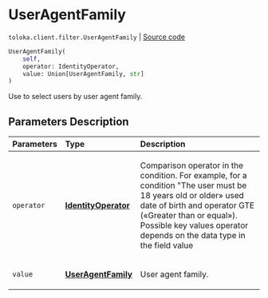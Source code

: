 # UserAgentFamily
`toloka.client.filter.UserAgentFamily` | [Source code](https://github.com/Toloka/toloka-kit/blob/v0.1.24/src/client/filter.py#L573)

```python
UserAgentFamily(
    self,
    operator: IdentityOperator,
    value: Union[UserAgentFamily, str]
)
```

Use to select users by user agent family.

## Parameters Description

| Parameters | Type | Description |
| :----------| :----| :-----------|
`operator`|**[IdentityOperator](toloka.client.primitives.operators.IdentityOperator.md)**|<p>Comparison operator in the condition. For example, for a condition &quot;The user must be 18 years old or older» used date of birth and operator GTE («Greater than or equal»). Possible key values operator depends on the data type in the field value</p>
`value`|**[UserAgentFamily](toloka.client.filter.UserAgentFamily.UserAgentFamily.md)**|<p>User agent family.</p>
